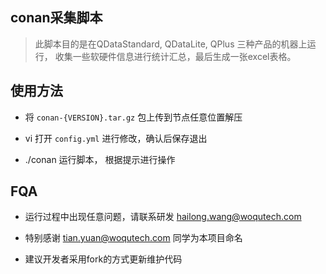 conan采集脚本
---

> 此脚本目的是在QDataStandard, QDataLite, QPlus 三种产品的机器上运行， 收集一些软硬件信息进行统计汇总，最后生成一张excel表格。

##  使用方法

- 将 `conan-{VERSION}.tar.gz` 包上传到节点任意位置解压

- vi 打开 `config.yml` 进行修改，确认后保存退出

- ./conan 运行脚本， 根据提示进行操作

## FQA

- 运行过程中出现任意问题，请联系研发 hailong.wang@woqutech.com

- 特别感谢 tian.yuan@woqutech.com 同学为本项目命名


- 建议开发者采用fork的方式更新维护代码
